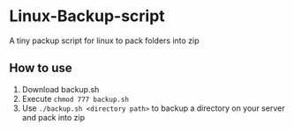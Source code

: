 # Linux-Backup-script
A tiny packup script for linux to pack folders into zip

## How to use
1) Download backup.sh
2) Execute `chmod 777 backup.sh`
3) Use `./backup.sh <directory path>` to backup a directory on your server and pack into zip
